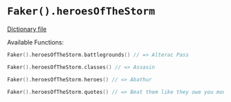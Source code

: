 # `Faker().heroesOfTheStorm`

[Dictionary file](../src/main/resources/locales/en/heroes_of_the_storm.yml)

Available Functions:  
```kotlin
Faker().heroesOfTheStorm.battlegrounds() // => Alterac Pass

Faker().heroesOfTheStorm.classes() // => Assasin

Faker().heroesOfTheStorm.heroes() // => Abathur

Faker().heroesOfTheStorm.quotes() // => Beat them like they owe you money!
```
